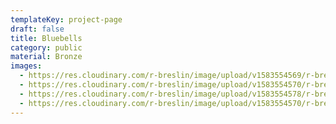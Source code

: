 ```yaml
---
templateKey: project-page
draft: false
title: Bluebells
category: public
material: Bronze
images:
  - https://res.cloudinary.com/r-breslin/image/upload/v1583554569/r-breslin-cloudinary/WORK/PUBLIC/bluebells/bluebells_bluebells-03_tvldi0.jpg
  - https://res.cloudinary.com/r-breslin/image/upload/v1583554570/r-breslin-cloudinary/WORK/PUBLIC/bluebells/bluebells_bluebells-01_vug1hd.jpg
  - https://res.cloudinary.com/r-breslin/image/upload/v1583554578/r-breslin-cloudinary/WORK/PUBLIC/bluebells/bluebells_bluebells-02_gcngeu.jpg
  - https://res.cloudinary.com/r-breslin/image/upload/v1583554570/r-breslin-cloudinary/WORK/PUBLIC/bluebells/bluebells_bluebells-04_jzru0y.jpg
---
```

